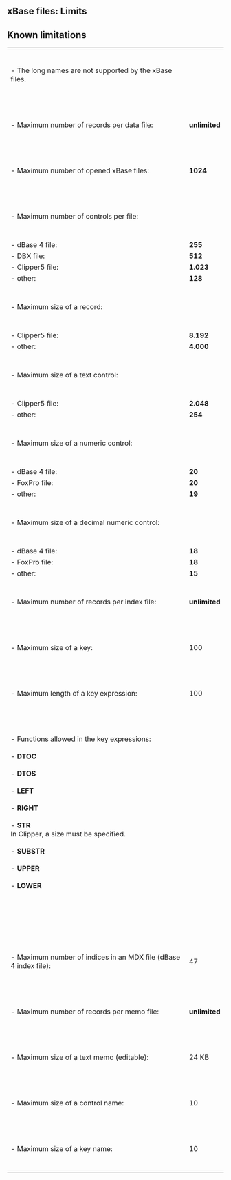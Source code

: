 


## xBase files: Limits
			



<a name="NOTE1"></a>
<a name="NOTE1_1"></a>


## Known limitations
<a name="known_limitations_ELTTEXTE000206"></a>



|   |   |
| --- | --- |
| <br><br>- The long names are not supported by the xBase files.<br><br><br> |   |
| <br><br>- Maximum number of records per data file:<br><br><br> | **unlimited** |
| <br><br>- Maximum number of opened xBase files:<br><br><br> | **1024** |
| <br><br>- Maximum number of controls per file:<br><br><br> |   |
| - dBase 4 file: | **255** |
| - DBX file: | **512** |
| - Clipper5 file: | **1.023** |
| - other: | **128** |
| <br><br>- Maximum size of a record:<br><br><br> |   |
| - Clipper5 file: | **8.192** |
| - other: | **4.000** |
| <br><br>- Maximum size of a text control:<br><br><br> |   |
| - Clipper5 file: | **2.048** |
| - other: | **254** |
| <br><br>- Maximum size of a numeric control:<br><br><br> |   |
| - dBase 4 file: | **20** |
| - FoxPro file: | **20** |
| - other: | **19** |
| <br><br>- Maximum size of a decimal numeric control:<br><br><br> |   |
| - dBase 4 file: | **18** |
| - FoxPro file: | **18** |
| - other: | **15** |
| <br><br>- Maximum number of records per index file:<br><br><br> | **unlimited** |
| <br><br>- Maximum size of a key:<br><br><br> | 100 |
| <br><br>- Maximum length of a key expression:<br><br><br> | 100 |
| <br><br>- Functions allowed in the key expressions:<br><br>	- **DTOC**<br><br>	- **DTOS**<br><br>	- **LEFT**<br><br>	- **RIGHT**<br><br>	- **STR**<br>			In Clipper, a size must be specified. <br><br>	- **SUBSTR**<br><br>	- **UPPER**<br><br>	- **LOWER**<br><br><br><br><br><br> |   |
| <br><br>- Maximum number of indices in an MDX file (dBase 4 index file):<br><br><br> | 47 |
| <br><br>- Maximum number of records per memo file:<br><br><br> | **unlimited** |
| <br><br>- Maximum size of a text memo (editable):<br><br><br> | 24 KB |
| <br><br>- Maximum size of a control name:<br><br><br> | 10 |
| <br><br>- Maximum size of a key name:<br><br><br> | 10 |




